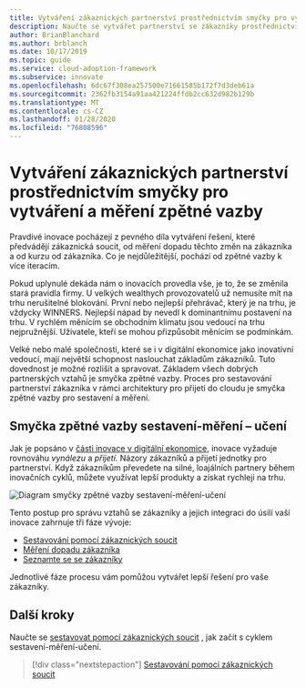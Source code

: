 ```yaml
---
title: Vytváření zákaznických partnerství prostřednictvím smyčky pro vytváření a měření zpětné vazby
description: Naučte se vytvářet partnerství se zákazníky prostřednictvím smyčky zpětné vazby sestavení-měření-učení.
author: BrianBlanchard
ms.author: brblanch
ms.date: 10/17/2019
ms.topic: guide
ms.service: cloud-adoption-framework
ms.subservice: innovate
ms.openlocfilehash: 6dc67f308ea257500e71661585b172f7d3deb61a
ms.sourcegitcommit: 2362fb3154a91aa421224ffdb2cc632d982b129b
ms.translationtype: MT
ms.contentlocale: cs-CZ
ms.lasthandoff: 01/28/2020
ms.locfileid: "76808596"
---
```

# <a name="create-customer-partnerships-through-the-build-measure-learn-feedback-loop"></a>Vytváření zákaznických partnerství prostřednictvím smyčky pro vytváření a měření zpětné vazby

Pravdivé inovace pocházejí z pevného díla vytváření řešení, které předvádějí zákaznická soucit, od měření dopadu těchto změn na zákazníka a od kurzu od zákazníka. Co je nejdůležitější, pochází od zpětné vazby k více iteracím.

Pokud uplynulé dekáda nám o inovacích provedla vše, je to, že se změnila stará pravidla firmy. U velkých wealthych provozovatelů už nemusíte mít na trhu nerušitelné blokování. První nebo nejlepší přehrávač, který je na trhu, je vždycky WINNERS. Nejlepší nápad by nevedl k dominantnímu postavení na trhu. V rychlém měnícím se obchodním klimatu jsou vedoucí na trhu nejpružnější. Uživatele, kteří se mohou přizpůsobit měnícím se podmínkám.

Velké nebo malé společnosti, které se i v digitální ekonomice jako inovativní vedoucí, mají největší schopnost naslouchat základům zákazníků. Tuto dovednost je možné rozlišit a spravovat. Základem všech dobrých partnerských vztahů je smyčka zpětné vazby. Proces pro sestavování partnerství zákazníka v rámci architektury pro přijetí do cloudu je smyčka zpětné vazby pro sestavení a měření.

## <a name="the-build-measure-learn-feedback-loop"></a>Smyčka zpětné vazby sestavení-měření – učení

Jak je popsáno v [části inovace v digitální ekonomice](./index.md), inovace vyžaduje rovnováhu *vynálezu* a *přijetí*. Názory zákazníků a přijetí jednotky pro partnerství. Když zákazníkům převedete na silné, loajálních partnery během inovačních cyklů, můžete využívat lepší produkty a získat rychleji na trhu.

![Diagram smyčky zpětné vazby sestavení-měření-učení](../../_images/innovate/bml-feedback-loop.png)

Tento postup pro správu vztahů se zákazníky a jejich integraci do úsilí vaší inovace zahrnuje tři fáze vývoje:

- [Sestavování pomocí zákaznických soucit](./build.md)
- [Měření dopadu zákazníka](./measure.md)
- [Seznamte se se zákazníky](./learn.md)

Jednotlivé fáze procesu vám pomůžou vytvářet lepší řešení pro vaše zákazníky.

## <a name="next-steps"></a>Další kroky

Naučte se [sestavovat pomocí zákaznických soucit](./build.md) , jak začít s cyklem sestavení-měření-učení.

> [!div class="nextstepaction"]
> [Sestavování pomocí zákaznických soucit](./build.md)
